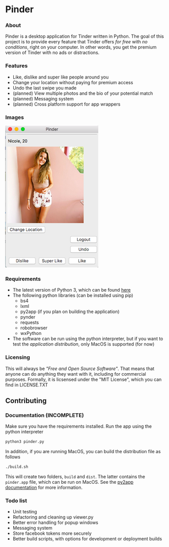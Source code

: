 # Pinder
### About
Pinder is a desktop application for Tinder written in Python. The goal of this project is to provide every feature
that Tinder offers *for free* with *no conditions*, right on your computer. In other words, you get the premium
version of Tinder with no ads or distractions.

### Features
* Like, dislike and super like people around you
* Change your location without paying for premium access
* Undo the last swipe you made
* (planned) View multiple photos and the bio of your potential match
* (planned) Messaging system
* (planned) Cross platform support for app wrappers

### Images
![screenshot](https://raw.githubusercontent.com/dhharris/pinder/master/pinder_screencap.png)

### Requirements
* The latest version of Python 3, which can be found [here](https://www.python.org)
* The following python libraries (can be installed using pip)
	* bs4
	* lxml
	* py2app (if you plan on building the application)
	* pynder
	* requests
	* robobrowser
	* wxPython
* The software can be run using the python interpreter, but if you want to test the *application distribution*,
only MacOS is supported (for now)

### Licensing
This will always be *"Free and Open Source Software"*. That means that anyone can do anything they want with it,
including for commercial purposes. Formally, it is licsensed under the "MIT License", which you can find in LICENSE.TXT 


## Contributing

### Documentation (INCOMPLETE)
Make sure you have the requirements installed. Run the app using the python interpreter

```bash
python3 pinder.py
```

In addition, if you are running MacOS, you can build the distribution file as follows

```bash
./build.sh
```

This will create two folders, `build` and `dist`. The latter contains the `pinder.app` file, which can be run on MacOS.
See the [py2app documentation](https://py2app.readthedocs.io/en/latest/) for more information.

### Todo list
* Unit testing
* Refactoring and cleaning up viewer.py
* Better error handling for popup windows
* Messaging system
* Store facebook tokens more securely
* Better build scripts, with options for development or deployment builds